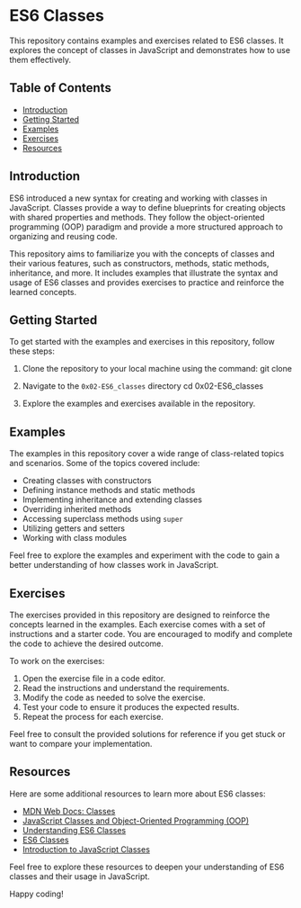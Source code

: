 # ES6 Classes

This repository contains examples and exercises related to ES6 classes. It explores the concept of classes in JavaScript and demonstrates how to use them effectively.

## Table of Contents

- [Introduction](#introduction)
- [Getting Started](#getting-started)
- [Examples](#examples)
- [Exercises](#exercises)
- [Resources](#resources)

## Introduction

ES6 introduced a new syntax for creating and working with classes in JavaScript. Classes provide a way to define blueprints for creating objects with shared properties and methods. They follow the object-oriented programming (OOP) paradigm and provide a more structured approach to organizing and reusing code.

This repository aims to familiarize you with the concepts of classes and their various features, such as constructors, methods, static methods, inheritance, and more. It includes examples that illustrate the syntax and usage of ES6 classes and provides exercises to practice and reinforce the learned concepts.

## Getting Started

To get started with the examples and exercises in this repository, follow these steps:

1. Clone the repository to your local machine using the command:
git clone <repository-url>

2. Navigate to the `0x02-ES6_classes` directory
cd 0x02-ES6_classes

3. Explore the examples and exercises available in the repository.

## Examples

The examples in this repository cover a wide range of class-related topics and scenarios. Some of the topics covered include:

- Creating classes with constructors
- Defining instance methods and static methods
- Implementing inheritance and extending classes
- Overriding inherited methods
- Accessing superclass methods using `super`
- Utilizing getters and setters
- Working with class modules

Feel free to explore the examples and experiment with the code to gain a better understanding of how classes work in JavaScript.

## Exercises

The exercises provided in this repository are designed to reinforce the concepts learned in the examples. Each exercise comes with a set of instructions and a starter code. You are encouraged to modify and complete the code to achieve the desired outcome.

To work on the exercises:

1. Open the exercise file in a code editor.
2. Read the instructions and understand the requirements.
3. Modify the code as needed to solve the exercise.
4. Test your code to ensure it produces the expected results.
5. Repeat the process for each exercise.

Feel free to consult the provided solutions for reference if you get stuck or want to compare your implementation.

## Resources

Here are some additional resources to learn more about ES6 classes:

- [MDN Web Docs: Classes](https://developer.mozilla.org/en-US/docs/Web/JavaScript/Reference/Classes)
- [JavaScript Classes and Object-Oriented Programming (OOP)](https://www.freecodecamp.org/news/javascript-classes-and-object-oriented-programming-oop-basics/)
- [Understanding ES6 Classes](https://www.digitalocean.com/community/tutorials/understanding-classes-in-javascript)
- [ES6 Classes](https://javascript.info/class)
- [Introduction to JavaScript Classes](https://www.taniarascia.com/es6-syntax-and-feature-overview/#classes)

Feel free to explore these resources to deepen your understanding of ES6 classes and their usage in JavaScript.

Happy coding!

